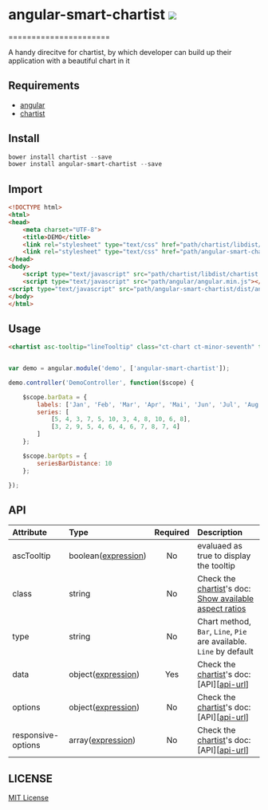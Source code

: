 # angular-smart-chartist ![](http://img.shields.io/badge/bower_module-v1.3.4-green.svg) #
======================

A handy direcitve for chartist, by which developer can build up their application with a beautiful chart in it


## Requirements ##

- [angular][angular-url]
- [chartist][chartist-url]


## Install ##

```powershell
bower install chartist --save
bower install angular-smart-chartist --save
```

## Import ##

```html
<!DOCTYPE html>
<html>
<head>
    <meta charset="UTF-8">
    <title>DEMO</title>
    <link rel="stylesheet" type="text/css" href="path/chartist/libdist/chartist.min.css">
    <link rel="stylesheet" type="text/css" href="path/angular-smart-chartist/dist/angular-smart-chartist.css">
</head>
<body>
    <script type="text/javascript" src="path/chartist/libdist/chartist.min..js"></script>
    <script type="text/javascript" src="path/angular/angular.min.js"></script>
<script type="text/javascript" src="path/angular-smart-chartist/dist/angular-smart-chartist.min.js"></script>
</body>
</html>
```



## Usage ##

```html
<chartist asc-tooltip="lineTooltip" class="ct-chart ct-minor-seventh" type="Bar" data="barData" options="barOpts"></chartist>
```

```javascript

var demo = angular.module('demo', ['angular-smart-chartist']);

demo.controller('DemoController', function($scope) {

    $scope.barData = {
        labels: ['Jan', 'Feb', 'Mar', 'Apr', 'Mai', 'Jun', 'Jul', 'Aug', 'Sep', 'Oct', 'Nov', 'Dec'],
        series: [
            [5, 4, 3, 7, 5, 10, 3, 4, 8, 10, 6, 8],
            [3, 2, 9, 5, 4, 6, 4, 6, 7, 8, 7, 4]
        ]
    };

    $scope.barOpts = {
        seriesBarDistance: 10
    };

});
```

## API ##

| Attribute        | Type           | Required  | Description |
| :------------- |:-------------| :-----:| :-----|
| ascTooltip | boolean([expression]) | No | evaluaed as true to display the tooltip |
| class | string | No | Check the [chartist][chartist-url]'s doc: [Show available aspect ratios][css-url] |
| type | string | No | Chart method, `Bar`, `Line`, `Pie` are available. `Line` by default |
| data | object([expression]) | Yes | Check the [chartist][chartist-url]'s doc: [API][[api-url]] |
| options | object([expression]) | No | Check the [chartist][chartist-url]'s doc: [API][[api-url]] |
| responsive-options | array([expression]) | No | Check the [chartist][chartist-url]'s doc: [API][[api-url]] |


## LICENSE ##

[MIT License](https://raw.githubusercontent.com/leftstick/angular-smart-chartist/master/LICENSE)


[angular-url]: https://angularjs.org/
[chartist-url]: http://gionkunz.github.io/chartist-js/
[expression]: https://docs.angularjs.org/guide/expression
[css-url]: http://gionkunz.github.io/chartist-js/getting-started.html#container-aspect-ratio-classes
[api-url]: http://gionkunz.github.io/chartist-js/api-documentation.html
